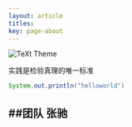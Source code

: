 ```yaml
---
layout: article
titles:
key: page-about
---
```


![TeXt Theme](https://raw.githubusercontent.com/kitian616/jekyll-TeXt-theme/master/screenshots/TeXt-home.jpg)

实践是检验真理的唯一标准

```java
System.out.println("helloworld")
```

##团队
张驰
---
